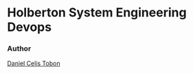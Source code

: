# Holberton System Engineering Devops
### Author
[Daniel Celis Tobon](https://github.com/danicelistobon)
